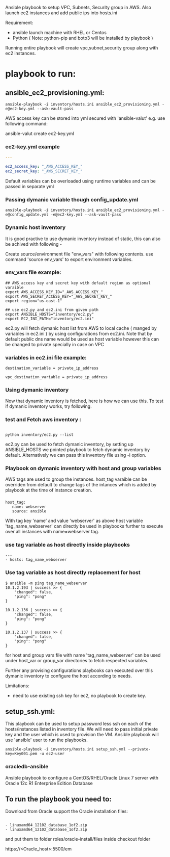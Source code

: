 Ansible playbook to setup VPC, Subnets, Security group in AWS. Also launch ec2 instances and add public ips into hosts.ini

Requirement:
- ansible launch machine with RHEL or Centos
- Python
( Note: python-pip and boto3 will be installed by playbook ) 

Running entire playbook will create vpc,subnet,security group along with ec2 instances. 
# playbook to run:
## ansible_ec2_provisioning.yml: 
```shell
ansible-playbook -i inventory/hosts.ini ansible_ec2_provisioning.yml -e@ec2-key.yml --ask-vault-pass

```
AWS access key can be stored into yml secured with 'ansible-valut' e.g. use following command:

ansible-valut create ec2-key.yml

### ec2-key.yml example
```YAML
---

ec2_access_key: "_AWS_ACCESS_KEY_"
ec2_secret_key: "_AWS_SECRET_KEY_"

```

Default variables can be overloaded using runtime variables and can be passed in separate yml 
### Passing dymanic variable though config_update.yml
```
ansible-playbook -i inventory/hosts.ini ansible_ec2_provisioning.yml -e@config_update.yml -e@ec2-key.yml --ask-vault-pass

```

### Dynamic host inventory

It is good practive to use dymanic inventory instead of static, this can also be achived with following -

Create source/environment file "env_vars" with following contents. use command 'source env_vars' to export environment variables.

### env_vars file example:
```shell
## AWS access key and secret key with default region as optional varaible
export AWS_ACCESS_KEY_ID="_AWS_ACCESS_KEY_"
export AWS_SECRET_ACCESS_KEY="_AWS_SECRET_KEY_"
export region="us-east-1"

## use ec2.py and ec2.ini from given path
export ANSIBLE_HOSTS="inventory/ec2.py"
export EC2_INI_PATH="inventory/ec2.ini"

```

ec2.py will fetch dymanic host list from AWS to local cache ( manged by variables in ec2.ini ) by using configurations from ec2.ini. 
Note that by default public dns name would be used as host variable however this can be changed to private specially in case on VPC

### variables in ec2.ini file example:
```shell
destination_variable = private_ip_address

vpc_destination_variable = private_ip_address

```

### Using dymanic inventory

Now that dynamic inventory is fetched, here is how we can use this. To test if dymanic inventory works, try following.

### test and Fetch aws inventory :
```shell

python inventory/ec2.py --list

```

ec2.py can be used to fetch dymanic inventory, by setting up ANSIBLE_HOSTS we pointed playbook to fetch dynamic inventory by default. 
Alternatively we can pass this inventory file using -i option.

### Playbook on dymanic inventory with host and group variables

AWS tags are used to group the instances. host_tag varaible can be overriden from default to change tags of the intances which is added by playbook at the time of instance creation.

### 
```shell
host_tag:
   name: webserver
   source: ansible

```
With tag key 'name' and value 'webserver' as above host variable 'tag_name_webserver' can directly be used in playbooks further to execute over all instances with name=webserver tag. 

### use tag variable as host directly inside playbooks 
```shell
---
- hosts: tag_name_webserver

```

### Use tag variable as host directly replacement for host
```shell
$ ansible -m ping tag_name_webserver
10.1.2.193 | success >> {
    "changed": false, 
    "ping": "pong"
}

10.1.2.136 | success >> {
    "changed": false, 
    "ping": "pong"
}

10.1.2.137 | success >> {
    "changed": false, 
    "ping": "pong"
}

```

for host and group vars file with name 'tag_name_webserver' can be used under host_var or group_var directories to fetch respected variables.

Further any provising configurations playbooks can executed over this dymanic inventory to configure the host according to needs. 

Limitations:
 - need to use existing ssh key for ec2, no playbook to create key.
 
## setup_ssh.yml:
This playbook can be used to setup password less ssh on each of the hosts/instances listed in inventory file. We will need to pass initial private key and the user which is used to provision the VM. Ansible playbook will use 'ansible' user to run the playbooks. 
```shell
ansible-playbook -i inventory/hosts.ini setup_ssh.yml --private-key=Key001.pem -u ec2-user

```

### oracledb-ansible
Ansible playbook to configure a CentOS/RHEL/Oracle Linux 7 server with Oracle 12c R1 Enterprise Edition Database

## To run the playbook you need to:

Download from Oracle support the Oracle installation files:

```

- linuxamd64_12102_database_1of2.zip
- linuxamd64_12102_database_1of2.zip

```

and put them to folder roles/oracle-install/files inside checkout folder

https://<Oracle_host>:5500/em


